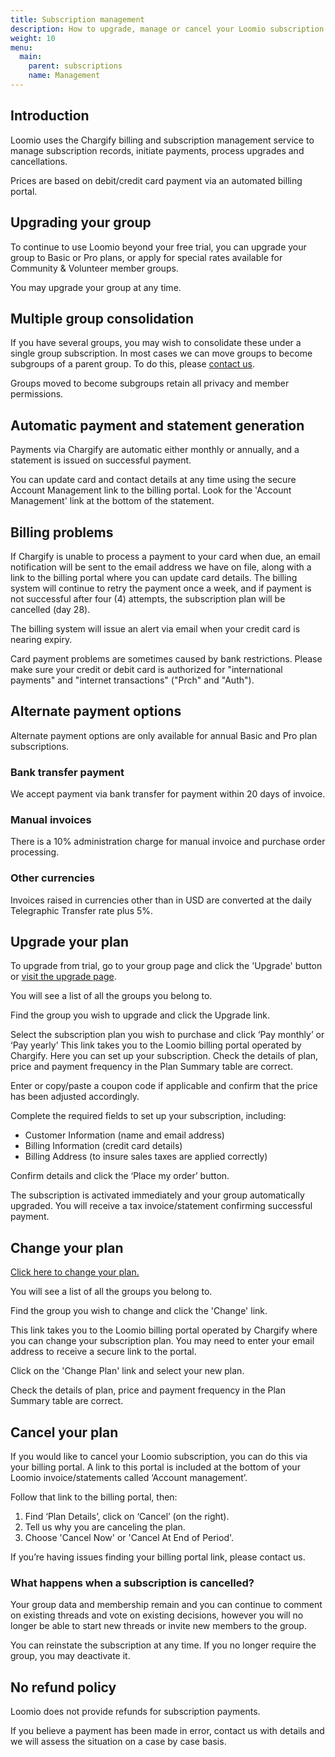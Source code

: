 ```yaml
---
title: Subscription management
description: How to upgrade, manage or cancel your Loomio subscription.
weight: 10
menu:
  main:
    parent: subscriptions
    name: Management
---
```


## Introduction
Loomio uses the Chargify billing and subscription management service to manage subscription records, initiate payments, process upgrades and cancellations.

Prices are based on debit/credit card payment via an automated billing portal.

## Upgrading your group
To continue to use Loomio beyond your free trial, you can upgrade your group to Basic or Pro plans, or apply for special rates available for Community & Volunteer member groups.

You may upgrade your group at any time.

## Multiple group consolidation
If you have several groups, you may wish to consolidate these under a single group subscription.  In most cases we can move groups to become subgroups of a parent group. To do this, please [contact us](https://www.loomio.org/contact).

Groups moved to become subgroups retain all privacy and member permissions.

## Automatic payment and statement generation
Payments via Chargify are automatic either monthly or annually, and a statement is issued on successful payment.

You can update card and contact details at any time using the secure Account Management link to the billing portal. Look for the  'Account Management'  link at the bottom of the statement.

## Billing problems
If Chargify is unable to process a payment to your card when due, an email notification will be sent to the email address we have on file, along with a link to the billing portal where you can update card details.   The billing system will continue to retry the payment once a week, and if payment is not successful after four (4) attempts, the subscription plan will be cancelled (day 28).

The billing system will issue an alert via email when your credit card is nearing expiry.

Card payment problems are sometimes caused by bank restrictions. Please make sure your credit or debit card is authorized for  "international payments" and "internet transactions" ("Prch" and "Auth").

## Alternate payment options
Alternate payment options are only available for annual Basic and Pro plan subscriptions.

### Bank transfer payment
We accept payment via bank transfer for payment within 20 days of invoice.

### Manual invoices
There is a 10% administration charge for manual invoice and purchase order processing.

### Other currencies
Invoices raised in currencies other than in USD are converted at the daily Telegraphic Transfer rate plus 5%.

## Upgrade your plan
To upgrade from trial, go to your group page and click the 'Upgrade' button or [visit the upgrade page](https://www.loomio.org/upgrade).

You will see a list of all the groups you belong to.

Find the group you wish to upgrade and click the Upgrade link.

Select the subscription plan you wish to purchase and click ‘Pay monthly’ or ‘Pay yearly’
This link takes you to the Loomio billing portal operated by Chargify.  Here you can set up your subscription.  Check the details of plan, price and payment frequency in the Plan Summary table are correct.

Enter or copy/paste a coupon code if applicable and confirm that the price has been adjusted accordingly.

Complete the required fields to set up your subscription, including:

- Customer Information (name and email address)
- Billing Information (credit card details)
- Billing Address (to insure sales taxes are applied correctly)

Confirm details and click the ‘Place my order’ button.

The subscription is activated immediately and your group automatically upgraded.  You will receive a tax invoice/statement confirming successful payment.

## Change your plan

[Click here to change your plan.](https://www.loomio.org/upgrade/)

You will see a list of all the groups you belong to.

Find the group you wish to change and click the 'Change' link.

This link takes you to the Loomio billing portal operated by Chargify where you can change your subscription plan. You may need to enter your email address to receive a secure link to the portal.   

Click on the 'Change Plan' link and select your new plan.

Check the details of plan, price and payment frequency in the Plan Summary table are correct.

## Cancel your plan
If you would like to cancel your Loomio subscription, you can do this via your billing portal. A link to this portal is included at the bottom of your Loomio invoice/statements called ‘Account management’.

Follow that link to the billing portal, then:

1. Find ‘Plan Details’, click on ‘Cancel’ (on the right).
2. Tell us why you are canceling the plan.
3. Choose 'Cancel Now' or 'Cancel At End of Period'.

If you’re having issues finding your billing portal link, please contact us.

### What happens when a subscription is cancelled?

Your group data and membership remain and you can continue to comment on existing threads and vote on existing decisions, however you will no longer be able to start new threads or invite new members to the group.  

You can reinstate the subscription at any time. If you no longer require the group, you may deactivate it.

## No refund policy
Loomio does not provide refunds for subscription payments.

If you believe a payment has been made in error, contact us with details and we will assess the situation on a case by case basis.
